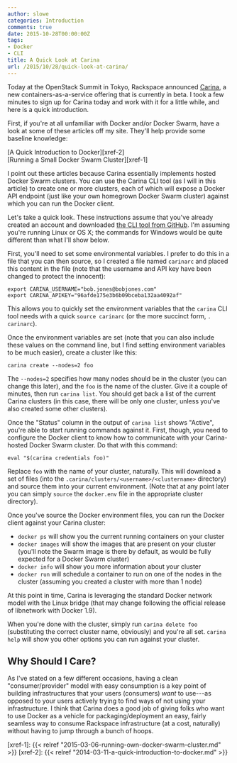 ```yaml
---
author: slowe
categories: Introduction
comments: true
date: 2015-10-28T00:00:00Z
tags:
- Docker
- CLI
title: A Quick Look at Carina
url: /2015/10/28/quick-look-at-carina/
---
```


Today at the OpenStack Summit in Tokyo, Rackspace announced [Carina][link-1], a new containers-as-a-service offering that is currently in beta. I took a few minutes to sign up for Carina today and work with it for a little while, and here is a quick introduction.

First, if you're at all unfamiliar with Docker and/or Docker Swarm, have a look at some of these articles off my site. They'll help provide some baseline knowledge:

[A Quick Introduction to Docker][xref-2]  
[Running a Small Docker Swarm Cluster][xref-1]  

I point out these articles because Carina essentially implements hosted Docker Swarm clusters. You can use the Carina CLI tool (as I will in this article) to create one or more clusters, each of which will expose a Docker API endpoint (just like your own homegrown Docker Swarm cluster) against which you can run the Docker client.

Let's take a quick look. These instructions assume that you've already created an account and downloaded [the CLI tool from GitHub][link-2]. I'm assuming you're running Linux or OS X; the commands for Windows would be quite different than what I'll show below.

First, you'll need to set some environmental variables. I prefer to do this in a file that you can then source, so I created a file named `carinarc` and placed this content in the file (note that the username and API key have been changed to protect the innocent):

    export CARINA_USERNAME="bob.jones@bobjones.com"
    export CARINA_APIKEY="96afde175e3b6b09bceba132aa4092af"

This allows you to quickly set the environment variables that the `carina` CLI tool needs with a quick `source carinarc` (or the more succinct form, `. carinarc`).

Once the environment variables are set (note that you can also include these values on the command line, but I find setting environment variables to be much easier), create a cluster like this:

    carina create --nodes=2 foo

The `--nodes=2` specifies how many nodes should be in the cluster (you can change this later), and the `foo` is the name of the cluster. Give it a couple of minutes, then run `carina list`. You should get back a list of the current Carina clusters (in this case, there will be only one cluster, unless you've also created some other clusters).

Once the "Status" column in the output of `carina list` shows "Active", you're able to start running commands against it. First, though, you need to configure the Docker client to know how to communicate with your Carina-hosted Docker Swarm cluster. Do that with this command:

    eval "$(carina credentials foo)"

Replace `foo` with the name of your cluster, naturally. This will download a set of files (into the `.carina/clusters/<username>/<clustername>` directory) and source them into your current environment. (Note that at any point later you can simply `source` the `docker.env` file in the appropriate cluster directory).

Once you've source the Docker environment files, you can run the Docker client against your Carina cluster:

* `docker ps` will show you the current running containers on your cluster
* `docker images` will show the images that are present on your cluster (you'll note the Swarm image is there by default, as would be fully expected for a Docker Swarm cluster)
* `docker info` will show you more information about your cluster
* `docker run` will schedule a container to run on one of the nodes in the cluster (assuming you created a cluster with more than 1 node)

At this point in time, Carina is leveraging the standard Docker network model with the Linux bridge (that may change following the official release of libnetwork with Docker 1.9).

When you're done with the cluster, simply run `carina delete foo` (substituting the correct cluster name, obviously) and you're all set. `carina help` will show you other options you can run against your cluster.

## Why Should I Care?

As I've stated on a few different occasions, having a clean "consumer/provider" model with easy consumption is a key point of building infrastructures that your users (consumers) _want_ to use---as opposed to your users actively trying to find ways of not using your infrastructure. I think that Carina does a good job of giving folks who want to use Docker as a vehicle for packaging/deployment an easy, fairly seamless way to consume Rackspace infrastructure (at a cost, naturally) without having to jump through a bunch of hoops.



[link-1]: http://getcarina.com
[link-2]: https://github.com/getcarina/carina/releases/
[xref-1]: {{< relref "2015-03-06-running-own-docker-swarm-cluster.md" >}}
[xref-2]: {{< relref "2014-03-11-a-quick-introduction-to-docker.md" >}}
